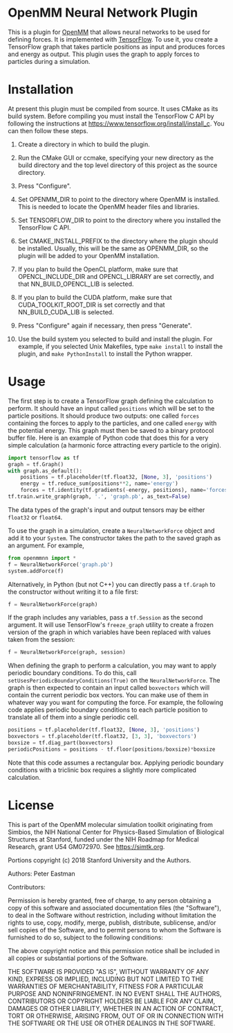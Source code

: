 OpenMM Neural Network Plugin
============================

This is a plugin for [OpenMM](http://openmm.org) that allows neural networks
to be used for defining forces.  It is implemented with [TensorFlow](https://www.tensorflow.org/).
To use it, you create a TensorFlow graph that takes particle positions as input
and produces forces and energy as output.  This plugin uses the graph to apply
forces to particles during a simulation.

Installation
============

At present this plugin must be compiled from source.  It uses CMake as its build
system.  Before compiling you must install the TensorFlow C API by following the
instructions at https://www.tensorflow.org/install/install_c.  You can then
follow these steps.

1. Create a directory in which to build the plugin.

2. Run the CMake GUI or ccmake, specifying your new directory as the build directory and the top
level directory of this project as the source directory.

3. Press "Configure".

4. Set OPENMM_DIR to point to the directory where OpenMM is installed.  This is needed to locate
the OpenMM header files and libraries.

5. Set TENSORFLOW_DIR to point to the directory where you installed the TensorFlow C API.

6. Set CMAKE_INSTALL_PREFIX to the directory where the plugin should be installed.  Usually,
this will be the same as OPENMM_DIR, so the plugin will be added to your OpenMM installation.

7. If you plan to build the OpenCL platform, make sure that OPENCL_INCLUDE_DIR and
OPENCL_LIBRARY are set correctly, and that NN_BUILD_OPENCL_LIB is selected.

8. If you plan to build the CUDA platform, make sure that CUDA_TOOLKIT_ROOT_DIR is set correctly
and that NN_BUILD_CUDA_LIB is selected.

9. Press "Configure" again if necessary, then press "Generate".

10. Use the build system you selected to build and install the plugin.  For example, if you
selected Unix Makefiles, type `make install` to install the plugin, and `make PythonInstall` to
install the Python wrapper.

Usage
=====

The first step is to create a TensorFlow graph defining the calculation to
perform.  It should have an input called `positions` which will be set to the
particle positions.  It should produce two outputs: one called `forces`
containing the forces to apply to the particles, and one called `energy` with
the potential energy.  This graph must then be saved to a binary protocol
buffer file.  Here is an example of Python code that does this for a very
simple calculation (a harmonic force attracting every particle to the origin).

```python
import tensorflow as tf
graph = tf.Graph()
with graph.as_default():
    positions = tf.placeholder(tf.float32, [None, 3], 'positions')
    energy = tf.reduce_sum(positions**2, name='energy')
    forces = tf.identity(tf.gradients(-energy, positions), name='forces')
tf.train.write_graph(graph, '.', 'graph.pb', as_text=False)
```

The data types of the graph's input and output tensors may be either `float32`
or `float64`.

To use the graph in a simulation, create a `NeuralNetworkForce` object and add
it to your `System`.  The constructor takes the path to the saved graph as an
argument.  For example,

```python
from openmmnn import *
f = NeuralNetworkForce('graph.pb')
system.addForce(f)
```

Alternatively, in Python (but not C++) you can directly pass a `tf.Graph` to the
constructor without writing it to a file first:

```python
f = NeuralNetworkForce(graph)
```

If the graph includes any variables, pass a `tf.Session` as the second argument.
It will use TensorFlow's `freeze_graph` utility to create a frozen version of the
graph in which variables have been replaced with values taken from the session:

```python
f = NeuralNetworkForce(graph, session)
```

When defining the graph to perform a calculation, you may want to apply
periodic boundary conditions.  To do this, call `setUsesPeriodicBoundaryConditions(True)`
on the `NeuralNetworkForce`.  The graph is then expected to contain an input
called `boxvectors` which will contain the current periodic box vectors.  You
can make use of them in whatever way you want for computing the force.  For
example, the following code applies periodic boundary conditions to each
particle position to translate all of them into a single periodic cell.

```python
positions = tf.placeholder(tf.float32, [None, 3], 'positions')
boxvectors = tf.placeholder(tf.float32, [3, 3], 'boxvectors')
boxsize = tf.diag_part(boxvectors)
periodicPositions = positions - tf.floor(positions/boxsize)*boxsize
```

Note that this code assumes a rectangular box.  Applying periodic boundary
conditions with a triclinic box requires a slightly more complicated
calculation.

License
=======

This is part of the OpenMM molecular simulation toolkit originating from
Simbios, the NIH National Center for Physics-Based Simulation of
Biological Structures at Stanford, funded under the NIH Roadmap for
Medical Research, grant U54 GM072970. See https://simtk.org.

Portions copyright (c) 2018 Stanford University and the Authors.

Authors: Peter Eastman

Contributors:

Permission is hereby granted, free of charge, to any person obtaining a
copy of this software and associated documentation files (the "Software"),
to deal in the Software without restriction, including without limitation
the rights to use, copy, modify, merge, publish, distribute, sublicense,
and/or sell copies of the Software, and to permit persons to whom the
Software is furnished to do so, subject to the following conditions:

The above copyright notice and this permission notice shall be included in
all copies or substantial portions of the Software.

THE SOFTWARE IS PROVIDED "AS IS", WITHOUT WARRANTY OF ANY KIND, EXPRESS OR
IMPLIED, INCLUDING BUT NOT LIMITED TO THE WARRANTIES OF MERCHANTABILITY,
FITNESS FOR A PARTICULAR PURPOSE AND NONINFRINGEMENT. IN NO EVENT SHALL
THE AUTHORS, CONTRIBUTORS OR COPYRIGHT HOLDERS BE LIABLE FOR ANY CLAIM,
DAMAGES OR OTHER LIABILITY, WHETHER IN AN ACTION OF CONTRACT, TORT OR
OTHERWISE, ARISING FROM, OUT OF OR IN CONNECTION WITH THE SOFTWARE OR THE
USE OR OTHER DEALINGS IN THE SOFTWARE.

